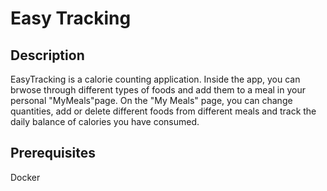 # Easy Tracking 
## Description
EasyTracking is a calorie counting application.
Inside the app, you can brwose through different types of foods and add them to a meal in your personal "MyMeals"page.
On the "My Meals" page, you can change quantities, add or delete different foods from different meals and track the daily balance of calories you have consumed.
## Prerequisites
Docker

